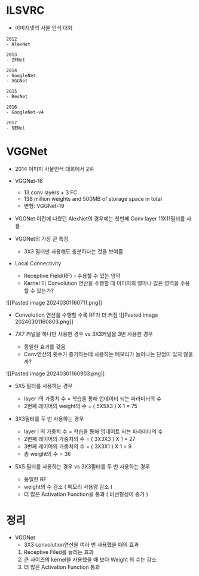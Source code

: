 # ILSVRC
- 이미지넷의 사물 인식 대회

```
2012
- AlexNet

2013
- ZFNet

2014
- GoogleNet
- VGGNet

2015
- ResNet

2016
- GoogleNet-v4

2017
- SENet
```

# VGGNet
- 2014 이미지 사물인색 대회에서 2위
- VGGNet-16
	- 13 conv layers + 3 FC
	- 138 million weights and 500MB of storage space in total
	- 변형: VGGNet-19
- VGGNet 이전에 나왔던 AlexNet의 경우에는 첫번째 Conv layer 11X11필터를 사용
- VGGNet의 가장 큰 특징
	-  3X3 필터만 사용해도 충분하다는 것을 보여줌

- Local Connectivity
	- Receptive Field(RF) - 수용할 수 있는 영역
	- Kernel 이 Convolution 연산을 수행할 때 이미지의 얼마나 많은 영역을 수용할 수 있는가?

![[Pasted image 20240301160711.png]]

- Convolution 연산을 수행할 수록 RF가 더 커짐
![[Pasted image 20240301160803.png]]

- 7X7 커널을 하나만 사용한 경우 vs 3X3커널을 3번 사용한 경우
	- 동일한 효과를 갖음
	- Conv연산의 횟수가 증가하는데 사용하는 메모리가 늘어나는 단점이 있지 않을까?

![[Pasted image 20240301160903.png]]

- 5X5 필터를 사용하는 경우
	- layer i의 가중치 수 = 학습을 통해 업데이터 되는 파라미터의 수
	-  2번째 레이어의 weight의 수 = ( 5X5X3 ) X 1 = 75

- 3X3필터를 두 번 사용하는 경우
	- layer i 의 가중치 수 = 학습을 통해 업데이트 되는 파라미터의 수
	- 2번째 레이어의 가중치의 수 = ( 3X3X3 ) X 1 = 27
	- 3번째 레이어의 가중치의 수 = ( 3X3X1 ) X 1 = 9
	- 총 weight의 수 = 36

- 5X5 필터를 사용하는 경우 vs 3X3필터를 두 번 사용하는 경우
	- 동일한 RF
	- weight의 수 감소 ( 메모리 사용량 감소 )
	- 더 많은 Activation Function을 통과 ( 비선형성이 증가 )

# 정리
- VGGNet
	- 3X3 convolution연산을 여러 번 사용했을 때의 효과
	1. Receptive Filed를 늘리는 효과
	2. 큰 사이즈의 kernel을 사용했을 때 보다 Weight 의 수는 감소
	3. 더 많은 Activation Function 통과 